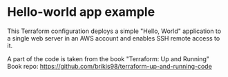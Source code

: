 # Hello-world app example

This Terraform configuration deploys a simple "Hello, World" application 
to a single web server in an AWS account and enables SSH remote access to it.

A part of the code is taken from the book "Terraform: Up and Running"
Book repo: https://github.com/brikis98/terraform-up-and-running-code